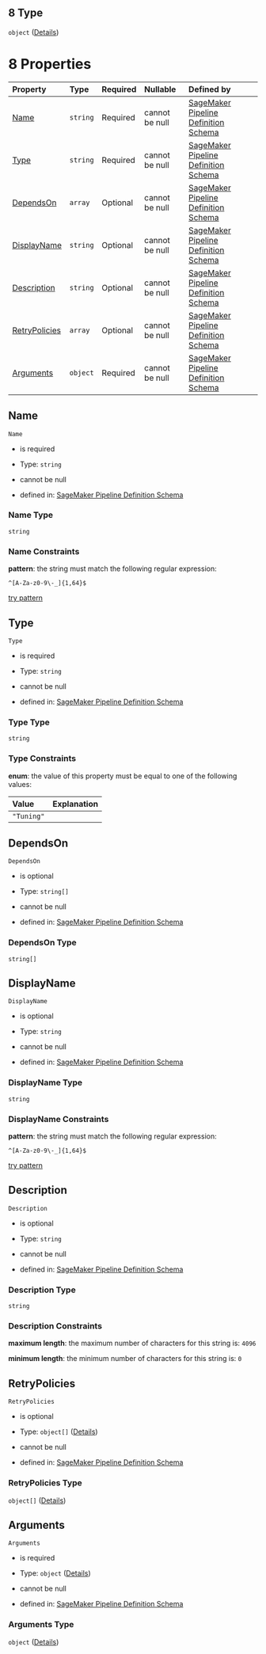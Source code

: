 ## 8 Type

`object` ([Details](pipeline-definition-definitions-tuningstep.md))

# 8 Properties

| Property                        | Type     | Required | Nullable       | Defined by                                                                                                                                                                                                                                                          |
| :------------------------------ | :------- | :------- | :------------- | :------------------------------------------------------------------------------------------------------------------------------------------------------------------------------------------------------------------------------------------------------------------ |
| [Name](#name)                   | `string` | Required | cannot be null | [SageMaker Pipeline Definition Schema](pipeline-definition-definitions-stepname.md "https://github.com/jerrypeng7773/sagemaker-model-building-pipeline-definition-JSON-schema/schema/#/definitions/TuningStep/properties/Name")                                     |
| [Type](#type)                   | `string` | Required | cannot be null | [SageMaker Pipeline Definition Schema](pipeline-definition-definitions-tuningstep-properties-type.md "https://github.com/jerrypeng7773/sagemaker-model-building-pipeline-definition-JSON-schema/schema/#/definitions/TuningStep/properties/Type")                   |
| [DependsOn](#dependson)         | `array`  | Optional | cannot be null | [SageMaker Pipeline Definition Schema](pipeline-definition-definitions-tuningstep-properties-dependson.md "https://github.com/jerrypeng7773/sagemaker-model-building-pipeline-definition-JSON-schema/schema/#/definitions/TuningStep/properties/DependsOn")         |
| [DisplayName](#displayname)     | `string` | Optional | cannot be null | [SageMaker Pipeline Definition Schema](pipeline-definition-definitions-stepname.md "https://github.com/jerrypeng7773/sagemaker-model-building-pipeline-definition-JSON-schema/schema/#/definitions/TuningStep/properties/DisplayName")                              |
| [Description](#description)     | `string` | Optional | cannot be null | [SageMaker Pipeline Definition Schema](pipeline-definition-definitions-parameterdescription.md "https://github.com/jerrypeng7773/sagemaker-model-building-pipeline-definition-JSON-schema/schema/#/definitions/TuningStep/properties/Description")                  |
| [RetryPolicies](#retrypolicies) | `array`  | Optional | cannot be null | [SageMaker Pipeline Definition Schema](pipeline-definition-definitions-tuningstep-properties-retrypolicies.md "https://github.com/jerrypeng7773/sagemaker-model-building-pipeline-definition-JSON-schema/schema/#/definitions/TuningStep/properties/RetryPolicies") |
| [Arguments](#arguments)         | `object` | Required | cannot be null | [SageMaker Pipeline Definition Schema](pipeline-definition-definitions-tuningstep-properties-arguments.md "https://github.com/jerrypeng7773/sagemaker-model-building-pipeline-definition-JSON-schema/schema/#/definitions/TuningStep/properties/Arguments")         |

## Name



`Name`

*   is required

*   Type: `string`

*   cannot be null

*   defined in: [SageMaker Pipeline Definition Schema](pipeline-definition-definitions-stepname.md "https://github.com/jerrypeng7773/sagemaker-model-building-pipeline-definition-JSON-schema/schema/#/definitions/TuningStep/properties/Name")

### Name Type

`string`

### Name Constraints

**pattern**: the string must match the following regular expression:&#x20;

```regexp
^[A-Za-z0-9\-_]{1,64}$
```

[try pattern](https://regexr.com/?expression=%5E%5BA-Za-z0-9%5C-_%5D%7B1%2C64%7D%24 "try regular expression with regexr.com")

## Type



`Type`

*   is required

*   Type: `string`

*   cannot be null

*   defined in: [SageMaker Pipeline Definition Schema](pipeline-definition-definitions-tuningstep-properties-type.md "https://github.com/jerrypeng7773/sagemaker-model-building-pipeline-definition-JSON-schema/schema/#/definitions/TuningStep/properties/Type")

### Type Type

`string`

### Type Constraints

**enum**: the value of this property must be equal to one of the following values:

| Value      | Explanation |
| :--------- | :---------- |
| `"Tuning"` |             |

## DependsOn



`DependsOn`

*   is optional

*   Type: `string[]`

*   cannot be null

*   defined in: [SageMaker Pipeline Definition Schema](pipeline-definition-definitions-tuningstep-properties-dependson.md "https://github.com/jerrypeng7773/sagemaker-model-building-pipeline-definition-JSON-schema/schema/#/definitions/TuningStep/properties/DependsOn")

### DependsOn Type

`string[]`

## DisplayName



`DisplayName`

*   is optional

*   Type: `string`

*   cannot be null

*   defined in: [SageMaker Pipeline Definition Schema](pipeline-definition-definitions-stepname.md "https://github.com/jerrypeng7773/sagemaker-model-building-pipeline-definition-JSON-schema/schema/#/definitions/TuningStep/properties/DisplayName")

### DisplayName Type

`string`

### DisplayName Constraints

**pattern**: the string must match the following regular expression:&#x20;

```regexp
^[A-Za-z0-9\-_]{1,64}$
```

[try pattern](https://regexr.com/?expression=%5E%5BA-Za-z0-9%5C-_%5D%7B1%2C64%7D%24 "try regular expression with regexr.com")

## Description



`Description`

*   is optional

*   Type: `string`

*   cannot be null

*   defined in: [SageMaker Pipeline Definition Schema](pipeline-definition-definitions-parameterdescription.md "https://github.com/jerrypeng7773/sagemaker-model-building-pipeline-definition-JSON-schema/schema/#/definitions/TuningStep/properties/Description")

### Description Type

`string`

### Description Constraints

**maximum length**: the maximum number of characters for this string is: `4096`

**minimum length**: the minimum number of characters for this string is: `0`

## RetryPolicies



`RetryPolicies`

*   is optional

*   Type: `object[]` ([Details](pipeline-definition-definitions-retrypolicy.md))

*   cannot be null

*   defined in: [SageMaker Pipeline Definition Schema](pipeline-definition-definitions-tuningstep-properties-retrypolicies.md "https://github.com/jerrypeng7773/sagemaker-model-building-pipeline-definition-JSON-schema/schema/#/definitions/TuningStep/properties/RetryPolicies")

### RetryPolicies Type

`object[]` ([Details](pipeline-definition-definitions-retrypolicy.md))

## Arguments



`Arguments`

*   is required

*   Type: `object` ([Details](pipeline-definition-definitions-tuningstep-properties-arguments.md))

*   cannot be null

*   defined in: [SageMaker Pipeline Definition Schema](pipeline-definition-definitions-tuningstep-properties-arguments.md "https://github.com/jerrypeng7773/sagemaker-model-building-pipeline-definition-JSON-schema/schema/#/definitions/TuningStep/properties/Arguments")

### Arguments Type

`object` ([Details](pipeline-definition-definitions-tuningstep-properties-arguments.md))
